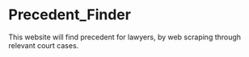 # Precedent_Finder
This website will find precedent for lawyers, by web scraping through relevant court cases.
